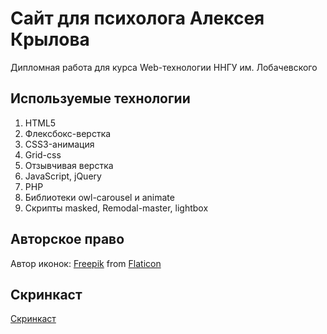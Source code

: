 # Сайт для психолога Алексея Крылова
Дипломная работа для курса Web-технологии ННГУ им. Лобачевского

## Используемые технологии
1. HTML5
2. Флексбокс-верстка
3. CSS3-анимация
4. Grid-css
5. Отзывчивая верстка
6. JavaScript, jQuery
7. PHP
8. Библиотеки owl-carousel и animate
9. Скрипты masked, Remodal-master, lightbox

## Авторское право
Автор иконок: [Freepik](https://www.freepik.com/) from [Flaticon](https://www.flaticon.com/)

## Скринкаст

[Скринкаст](https://youtu.be/p-DuczZ21Yc)
